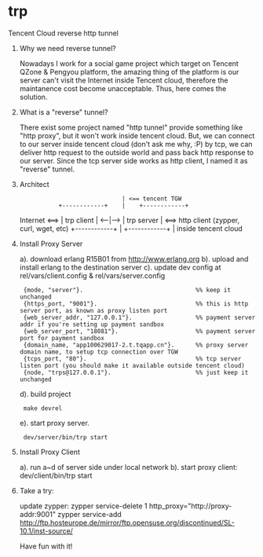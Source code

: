 trp
===

Tencent Cloud reverse http tunnel


1. Why we need reverse tunnel?

   Nowadays I work for a social game project which target on Tencent QZone & Pengyou platform, the amazing thing of the
platform is our server can't visit the Internet inside Tencent cloud, therefore the maintanence cost become unacceptable.
Thus, here comes the solution.


2. What is a "reverse" tunnel?

   There exist some project named "http tunnel" provide something like "http proxy", but it won't work inside tencent cloud.
But, we can connect to our server inside tencent cloud (don't ask me why, :P) by tcp,  we can deliver http request to the
outside world and pass back http response to our server. Since the tcp server side works as http client, I named it as 
"reverse" tunnel.

3. Architect
    
                                    | <== tencent TGW 
                  +------------+    |    +------------+ 
    Internet <==> | trp client | <--|--> | trp server | <==> http client (zypper, curl, wget, etc) 
                  +------------+    |    +------------+
                                    |  inside tencent cloud

4. Install Proxy Server

    a). download erlang R15B01 from http://www.erlang.org
    b). upload and install erlang to the destination server
    c). update dev config at rel/vars/client.config & rel/vars/server.config
        
        {mode, "server"}.                                %% keep it unchanged
        {https_port, "9001"}.                            %% this is http server port, as known as proxy listen port
        {web_server_addr, "127.0.0.1"}.                  %% payment server addr if you're setting up payment sandbox
        {web_server_port, "18081"}.                      %% payment server port for payment sandbox
        {domain_name, "app100629017-2.t.tqapp.cn"}.      %% proxy server domain name, to setup tcp connection over TGW
        {tcps_port, "80"}.                               %% tcp server listen port (you should make it available outside tencent cloud)
        {node, "trps@127.0.0.1"}.                        %% just keep it unchanged

    d). build project

        make devrel

    e). start proxy server. 
        
        dev/server/bin/trp start

5. Install Proxy Client
   
   a). run a~d of server side under local network
   b). start proxy client:
        dev/client/bin/trp start

6. Take a try:

   update zypper:
   zypper service-delete 1
   http_proxy="http://proxy-addr:9001" zypper service-add http://ftp.hosteurope.de/mirror/ftp.opensuse.org/discontinued/SL-10.1/inst-source/

   Have fun with it!

    

